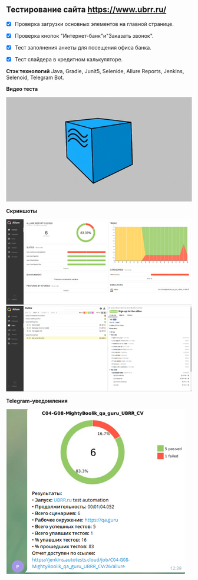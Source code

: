 ## Тестирование сайта https://www.ubrr.ru/

- [X] Проверка загрузки основных элементов на главной странице.

- [X] Проверка кнопок "Интернет-банк"и"Заказать звонок".

- [X] Тест заполнения анкеты для посещения офиса банка.

- [X] Тест слайдера в кредитном калькуляторе.

**Стэк технологий**
Java, Gradle, Junit5, Selenide, Allure Reports, Jenkins, Selenoid, Telegram Bot.

**Видео теста**

![alt text](https://github.com/MightyBoolik/UBRR_CV/blob/0b58886d7af44c4196ea8f4a1ab0f5bb6552d4fb/files/Allure_ubrr.gif "**Видео теста**")

**Скриншоты**

![alt text](files/Allure_ubrr.png "Allure")
![alt text](files/Aluure1_ubrr.png "Allure")

**Telegram-уведомления**

![alt text](files/telegram_ubrr.png "Allure")
